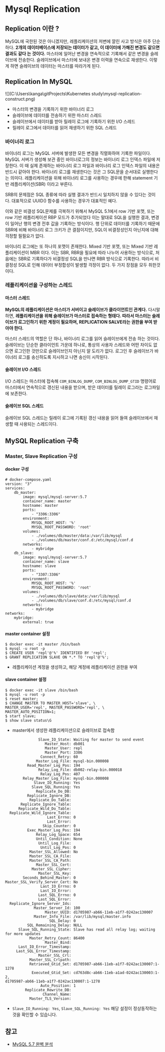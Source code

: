 # Mysql Replication

## Replication 이란 ?

MySQL에 국한된 것은 아니겠지만, 레플리케이션의 저변에 깔린 사고 방식은 아주 단순하다. **2개의 데이터베이스에 저장되는 데이터가 같고, 이 데이터에 가해진 변경도 같으면 결과도 같다 는 것이다.** 마스터에 일어난 변경을 연속적으로 기록해서 같은 변경을 슬레이브에 전송한다. 슬레이브에서 마스터에 보내온 변경 이력을 연속으로 재생한다. 이렇게 하면 슬레이브의 데이터는 마스터를 따라가게 된다.

## Replication In MySQL

![](C:\Users\kanga\gitProjects\Kubernetes study\mysql-replication-construct.png)

- 마스터의 변경을 기록하기 위한 바이너리 로그
- 슬레이브에 데이터를 전송하기 위한 마스터 스레드
- 슬레이브에서 데이터를 받아 릴레이 로그에 기록하기 위한 I/O 스레드
- 릴레이 로그에서 데이터를 읽어 재생하기 위한 SQL 스레드

### 바이너리 로그

바이너리 로그는 MySQL 서버에 발생한 모든 변경을 직렬화하여 기록한 파일이다. MySQL 서버가 생성해 보관 중인 바이너로그의 정보는 바이너리 로그 인덱스 파일에 저장한다. 이 때 실제 존재하는 바이너리 로그 파일과 바이너리 로그 인덱스 파일의 내용은 반드시 같아야 한다. 바이너리 로그를 재생한다는 것은 그 SQL문을 순서대로 실행한다는 의미다. 레플리케이션을 위해 바이너리 로그를 사용하는 경우에 한해 statement 기반 레플리케이션(SBR) 이라고 부른다.

SRB의 문제점은 SQL 종류에 따라 실행 결과가 반드시 일치하지 않을 수 있다는 것이다. 대표적으로 UUID() 함수를 사용하는 경우가 대표적인 예다.

이와 같은 비결성 SQL문제를 극복하기 위해서 MySQL 5.1에서 row 기반 포맷, 또는 row 기반 레플리케이션 RBP 모드가 추가되었다 이는 말대로 SQL을 실행한 결과, 변경이 일어난 행의 변경 전후 값을 기록하는 방식이다. 행 단위로 데이터를 기록하기 때문에 SBR에 비해 바이너리 로그 크키가 큰 결점이지만, SQL이 비결정성인지 아닌지에 대해 걱정할 필필요가 없다.

바이너리 로그에는 또 하나의 포맷이 존재한다. Mixed 기반 포맷, 또는 Mixed 기반 레플리케이션이 MBR 이다. 이는 SBR, RBR을 필요에 따라 나누어 사용하는 방식으로, 처음에는 SBR로 기록하다가 비결정성 SQL을 만나면 RBR 방식으로 기록한다. 따라서 비결정성 SQL로 인해 데이터 부정합성이 발생할 걱정이 없다. 두 가지 장점을 모두 취한것이다.

### 레플리케이션을 구성하는 스레드

#### 마스터 스레드

**MySQL의 레플리케이션은 마스터가 서버이고 슬레이브가 클라이언트인 관계다.** 다시말하면, **레플리케이션을 위해 슬레이브가 마스터로 접속하는 형태다. 따라서 마스터는 슬레이브가 로그인하기 위한 계정이 필요하며, REPLICATION SALVE라는 권한을 부여 받아야 한다.**

마스터 스레드의 역할은 단 하나, 바이너리 로그를 읽어 슬레이브에게 전송 하는 것이다. 슬레이브는 단순한 클라이언트 가운데 하나로, 통상의 사용자 스레드와 어떤 차이도 없으면 로그인한 것만으로 슬레이브인지 아닌지 알 도리가 없다. 로그인 후 슬레이브가 바이너리 로그를 송신하도록 지시하고 나면 송신이 시작된다.

#### 슬레이브 I/O 스레드

I/O 스레드는 마스터에 접속해 `COM_BINLOG_DUMP`, `COM_BINLOG_DUMP_GTID` 명령어로 마스터에서 연속적으로 갱신된 내용을 받으며, 받은 데이터를 릴레이 로그라는 로그파일에 보존한다.

#### 슬레이브 SQL 스레드

슬레이브 SQL 스레드는 릴레이 로그에 기록된 갱신 내용을 읽어 들여 슬레이브에서 재생할 때 사용되는 스레드이다.



## MySQL Replication 구축

### Master, Slave Replication 구성

#### docker 구성

```
# docker-compose.yaml
version: "3"
services:
    db_master:
        image: mysql/mysql-server:5.7
        container_name: master
        hostname: master
        ports:
            - "3306:3306"
        environment:
            MYSQL_ROOT_HOST: '%'
            MYSQL_ROOT_PASSWORD: 'root'
        volumes:
            - ./volumes/db/master/data:/var/lib/mysql
            - ./volumes/db/master/conf.d:/etc/mysql/conf.d
        networks:
            - mybridge
    db_slave:
        image: mysql/mysql-server:5.7
        container_name: slave
        hostname: slave
        ports:
            - "3307:3306"
        environment:
            MYSQL_ROOT_HOST: '%'
            MYSQL_ROOT_PASSWORD: 'root'
        volumes:
            - ./volumes/db/slave/data:/var/lib/mysql
            - ./volumes/db/slave/conf.d:/etc/mysql/conf.d
        networks:
            - mybridge
networks:
    mybridge:
        external: true
```

#### master container 설정

```
$ docker exec -it master /bin/bash
$ mysql -u root -p
$ CREATE USER 'repl'@'%' IDENTIFIED BY 'repl';
$ GRANT REPLICATION SLAVE ON *.* TO 'repl'@'%';
```

- 레플리케이션 계정을 생성하고, 해당 계정에 레플리케이션 권한을 부여

#### slave container 설정

```
$ docker exec -it slave /bin/bash
$ mysql -u root -p
$ reset master;
$ CHANGE MASTER TO MASTER_HOST='slave', \
MASTER_USER='repl', MASTER_PASSWORD='repl', \
MASTER_AUTO_POSITION=1;
$ start slave;
$ show slave status\G
```

- master에서 생성한 레플리케이션으로 슬레이브로 접속함

```
               Slave_IO_State: Waiting for master to send event
                  Master_Host: db001
                  Master_User: repl
                  Master_Port: 3306
                Connect_Retry: 60
              Master_Log_File: mysql-bin.000008
          Read_Master_Log_Pos: 194
               Relay_Log_File: db002-relay-bin.000018
                Relay_Log_Pos: 407
        Relay_Master_Log_File: mysql-bin.000008
             Slave_IO_Running: Yes
            Slave_SQL_Running: Yes
              Replicate_Do_DB:
          Replicate_Ignore_DB:
           Replicate_Do_Table:
       Replicate_Ignore_Table:
      Replicate_Wild_Do_Table:
  Replicate_Wild_Ignore_Table:
                   Last_Errno: 0
                   Last_Error:
                 Skip_Counter: 0
          Exec_Master_Log_Pos: 194
              Relay_Log_Space: 654
              Until_Condition: None
               Until_Log_File:
                Until_Log_Pos: 0
           Master_SSL_Allowed: No
           Master_SSL_CA_File:
           Master_SSL_CA_Path:
              Master_SSL_Cert:
            Master_SSL_Cipher:
               Master_SSL_Key:
        Seconds_Behind_Master: 0
Master_SSL_Verify_Server_Cert: No
                Last_IO_Errno: 0
                Last_IO_Error:
               Last_SQL_Errno: 0
               Last_SQL_Error:
  Replicate_Ignore_Server_Ids:
             Master_Server_Id: 100
                  Master_UUID: d1705987-ab66-11eb-a1f7-0242ac130007
             Master_Info_File: /var/lib/mysql/master.info
                    SQL_Delay: 0
          SQL_Remaining_Delay: NULL
      Slave_SQL_Running_State: Slave has read all relay log; waiting for more updates
           Master_Retry_Count: 86400
                  Master_Bind:
      Last_IO_Error_Timestamp:
     Last_SQL_Error_Timestamp:
               Master_SSL_Crl:
           Master_SSL_Crlpath:
           Retrieved_Gtid_Set: d1705987-ab66-11eb-a1f7-0242ac130007:1-1278
            Executed_Gtid_Set: cd763d8c-ab66-11eb-a1ad-0242ac130003:1-2,
d1705987-ab66-11eb-a1f7-0242ac130007:1-1278
                Auto_Position: 1
         Replicate_Rewrite_DB:
                 Channel_Name:
           Master_TLS_Version:
```

- `Slave_IO_Running: Yes`, `Slave_SQL_Running: Yes` 해당 설정이 정상동작하는 것을 확인할 수 있습니다.



## 참고

- [MySQL 5.7 완벽 분석](http://www.yes24.com/Product/Goods/72270172?)
